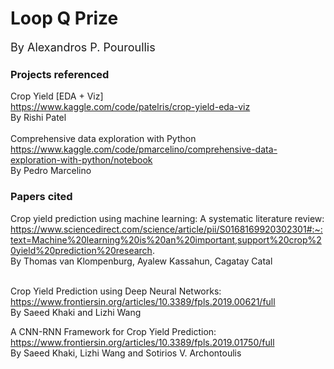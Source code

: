 # Loop Q Prize
<font size="4">By Alexandros P. Pouroullis</font>

### Projects referenced
Crop Yield [EDA + Viz]
<br>https://www.kaggle.com/code/patelris/crop-yield-eda-viz
<br>By Rishi Patel
<br><br>
Comprehensive data exploration with Python
<br>https://www.kaggle.com/code/pmarcelino/comprehensive-data-exploration-with-python/notebook
<br>By Pedro Marcelino

### Papers cited
Crop yield prediction using machine learning: A systematic literature review:<br>
https://www.sciencedirect.com/science/article/pii/S0168169920302301#:~:text=Machine%20learning%20is%20an%20important,support%20crop%20yield%20prediction%20research.
<br>By Thomas van Klompenburg, Ayalew Kassahun, Cagatay Catal<br><br>

Crop Yield Prediction using Deep Neural Networks:<br>
https://www.frontiersin.org/articles/10.3389/fpls.2019.00621/full
<br>By Saeed Khaki and Lizhi Wang

A CNN-RNN Framework for Crop Yield Prediction:<br>
https://www.frontiersin.org/articles/10.3389/fpls.2019.01750/full
<br>By Saeed Khaki, Lizhi Wang and Sotirios V. Archontoulis
